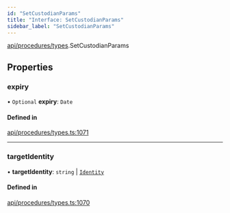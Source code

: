 ```yaml
---
id: "SetCustodianParams"
title: "Interface: SetCustodianParams"
sidebar_label: "SetCustodianParams"
---
```


[api/procedures/types](../../../../../modules/API/Procedures/Types/Types.md).SetCustodianParams

## Properties

### expiry

• `Optional` **expiry**: `Date`

#### Defined in

[api/procedures/types.ts:1071](https://github.com/PolymeshAssociation/polymesh-sdk/blob/720afb69c/src/api/procedures/types.ts#L1071)

___

### targetIdentity

• **targetIdentity**: `string` \| [`Identity`](../../../../../classes/API/Entities/Identity/Identity.md)

#### Defined in

[api/procedures/types.ts:1070](https://github.com/PolymeshAssociation/polymesh-sdk/blob/720afb69c/src/api/procedures/types.ts#L1070)
